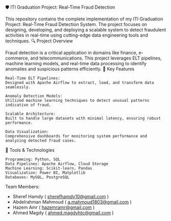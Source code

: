 🛡️ ITI Graduation Project: Real-Time Fraud Detection

This repository contains the complete implementation of my ITI Graduation Project: Real-Time Fraud Detection System. The project focuses on designing, developing, and deploying a scalable system to detect fraudulent activities in real-time using cutting-edge data engineering tools and techniques.
🔍 Project Overview

Fraud detection is a critical application in domains like finance, e-commerce, and telecommunications. This project leverages ELT pipelines, machine learning models, and real-time data processing to identify anomalies and suspicious patterns efficiently.
🎯 Key Features

    Real-Time ELT Pipelines:
    Designed with Apache Airflow to extract, load, and transform data seamlessly.

    Anomaly Detection Models:
    Utilized machine learning techniques to detect unusual patterns indicative of fraud.

    Scalable Architecture:
    Built to handle large datasets with minimal latency, ensuring robust performance.

    Data Visualization:
    Comprehensive dashboards for monitoring system performance and analyzing detected fraud cases.

🔧 Tools & Technologies

    Programming: Python, SQL
    Data Pipelines: Apache Airflow, Cloud Storage
    Machine Learning: Scikit-learn, Pandas
    Visualization: Power BI, Matplotlib
    Databases: MySQL, PostgreSQL

Team Members:
- Sheref Hamdy ( sherefhamdy10@gmail.com )
- Abdelrahman Mahmoud ( a.mahmoud1803@gmail.com )
- Hazem Amr ( hazemramr@gmail.com )
- Ahmed Magdy ( ahmed.magdyhtc@gmail.com )

    
